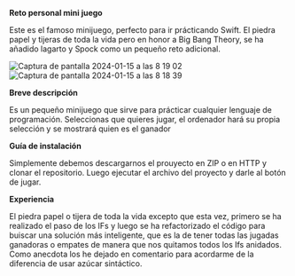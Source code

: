 **Reto personal mini juego**

Este es el famoso minijuego, perfecto para ir prácticando Swift. El piedra papel y tijeras de toda la vida pero en honor a Big Bang Theory, se ha añadido lagarto y Spock como un pequeño reto adicional.

![Captura de pantalla 2024-01-15 a las 8 19 02](https://github.com/agavgar/PiedraPapelTijeraLagartoSpoke/assets/98350985/a6b579c0-92e4-4352-a06e-080b70539a40)
![Captura de pantalla 2024-01-15 a las 8 18 39](https://github.com/agavgar/PiedraPapelTijeraLagartoSpoke/assets/98350985/0afcd4a0-1cd8-466c-8ecc-a5b5cdb3c5e6)


**Breve descripción**

Es un pequeño minijuego que sirve para prácticar cualquier lenguaje de programación. Seleccionas que quieres jugar, el ordenador hará su propia selección y se mostrará quien es el ganador

**Guía de instalación**

Simplemente debemos descargarnos el prouyecto en ZIP o en HTTP y clonar el repositorio. Luego ejecutar el archivo del proyecto y darle al botón de jugar.

**Experiencia**

El piedra papel o tijera de toda la vida excepto que esta vez, primero se ha realizado el paso de los IFs y luego se ha refactorizado el código para buiscar una solución más inteligente, que es la de tener todas las jugadas ganadoras o empates de manera que nos quitamos todos los Ifs anidados. Como anecdota los he dejado en comentario para acordarme de la diferencia de usar azúcar sintáctico.
